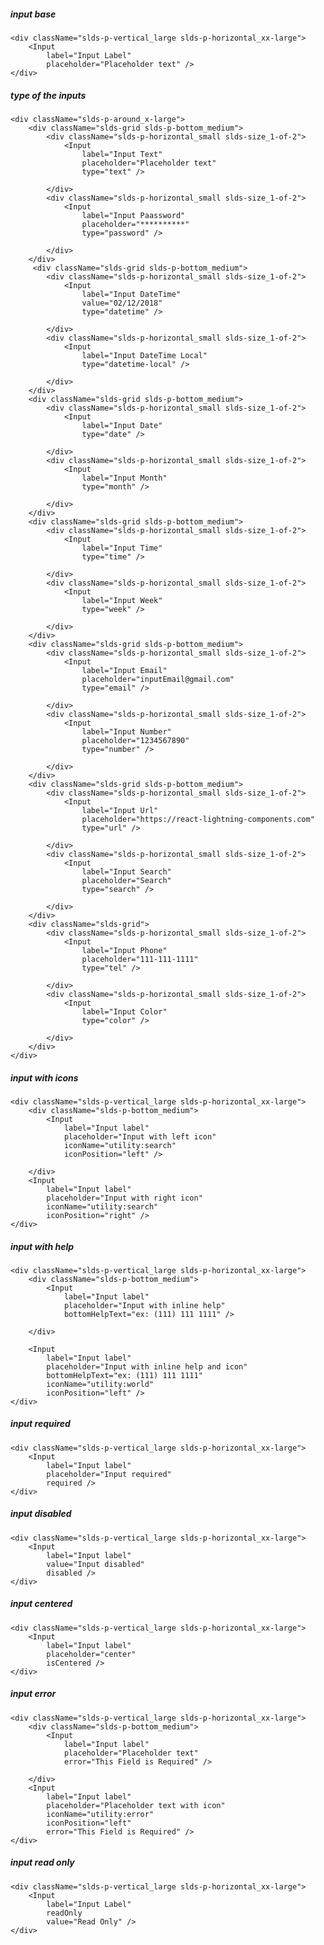 ##### input base

    <div className="slds-p-vertical_large slds-p-horizontal_xx-large">
        <Input
            label="Input Label"
            placeholder="Placeholder text" />
    </div>


##### type of the inputs

    <div className="slds-p-around_x-large">
        <div className="slds-grid slds-p-bottom_medium">
            <div className="slds-p-horizontal_small slds-size_1-of-2">
                <Input
                    label="Input Text"
                    placeholder="Placeholder text"
                    type="text" />

            </div>
            <div className="slds-p-horizontal_small slds-size_1-of-2">
                <Input
                    label="Input Paassword"
                    placeholder="**********"
                    type="password" />

            </div>
        </div>
         <div className="slds-grid slds-p-bottom_medium">
            <div className="slds-p-horizontal_small slds-size_1-of-2">
                <Input
                    label="Input DateTime"
                    value="02/12/2018"
                    type="datetime" />

            </div>
            <div className="slds-p-horizontal_small slds-size_1-of-2">
                <Input
                    label="Input DateTime Local"
                    type="datetime-local" />

            </div>
        </div>
        <div className="slds-grid slds-p-bottom_medium">
            <div className="slds-p-horizontal_small slds-size_1-of-2">
                <Input
                    label="Input Date"
                    type="date" />

            </div>
            <div className="slds-p-horizontal_small slds-size_1-of-2">
                <Input
                    label="Input Month"
                    type="month" />

            </div>
        </div>
        <div className="slds-grid slds-p-bottom_medium">
            <div className="slds-p-horizontal_small slds-size_1-of-2">
                <Input
                    label="Input Time"
                    type="time" />

            </div>
            <div className="slds-p-horizontal_small slds-size_1-of-2">
                <Input
                    label="Input Week"
                    type="week" />

            </div>
        </div>
        <div className="slds-grid slds-p-bottom_medium">
            <div className="slds-p-horizontal_small slds-size_1-of-2">
                <Input
                    label="Input Email"
                    placeholder="inputEmail@gmail.com"
                    type="email" />

            </div>
            <div className="slds-p-horizontal_small slds-size_1-of-2">
                <Input
                    label="Input Number"
                    placeholder="1234567890"
                    type="number" />

            </div>
        </div>
        <div className="slds-grid slds-p-bottom_medium">
            <div className="slds-p-horizontal_small slds-size_1-of-2">
                <Input
                    label="Input Url"
                    placeholder="https://react-lightning-components.com"
                    type="url" />

            </div>
            <div className="slds-p-horizontal_small slds-size_1-of-2">
                <Input
                    label="Input Search"
                    placeholder="Search"
                    type="search" />

            </div>
        </div>
        <div className="slds-grid">
            <div className="slds-p-horizontal_small slds-size_1-of-2">
                <Input
                    label="Input Phone"
                    placeholder="111-111-1111"
                    type="tel" />

            </div>
            <div className="slds-p-horizontal_small slds-size_1-of-2">
                <Input
                    label="Input Color"
                    type="color" />

            </div>
        </div>
    </div>


##### input with icons

    <div className="slds-p-vertical_large slds-p-horizontal_xx-large">
        <div className="slds-p-bottom_medium">
            <Input
                label="Input label"
                placeholder="Input with left icon"
                iconName="utility:search"
                iconPosition="left" />

        </div>
        <Input
            label="Input label" 
            placeholder="Input with right icon"
            iconName="utility:search"
            iconPosition="right" />
    </div>


##### input with help

    <div className="slds-p-vertical_large slds-p-horizontal_xx-large">
        <div className="slds-p-bottom_medium">
            <Input
                label="Input label"
                placeholder="Input with inline help"
                bottomHelpText="ex: (111) 111 1111" />

        </div>
        
        <Input
            label="Input label"
            placeholder="Input with inline help and icon"
            bottomHelpText="ex: (111) 111 1111"
            iconName="utility:world"
            iconPosition="left" />
    </div>


##### input required

    <div className="slds-p-vertical_large slds-p-horizontal_xx-large">
        <Input
            label="Input label"
            placeholder="Input required"
            required />
    </div>


##### input disabled

    <div className="slds-p-vertical_large slds-p-horizontal_xx-large">
        <Input
            label="Input label"
            value="Input disabled"
            disabled />
    </div>


##### input centered

    <div className="slds-p-vertical_large slds-p-horizontal_xx-large">
        <Input
            label="Input label"
            placeholder="center"
            isCentered />
    </div>


##### input error

    <div className="slds-p-vertical_large slds-p-horizontal_xx-large">
        <div className="slds-p-bottom_medium">
            <Input
                label="Input label"
                placeholder="Placeholder text"
                error="This Field is Required" />

        </div>
        <Input
            label="Input label" 
            placeholder="Placeholder text with icon"
            iconName="utility:error"
            iconPosition="left"
            error="This Field is Required" />
    </div>


##### input read only

    <div className="slds-p-vertical_large slds-p-horizontal_xx-large">
        <Input
            label="Input Label"
            readOnly
            value="Read Only" />
    </div>
